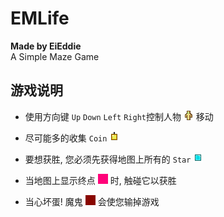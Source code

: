 # EMLife
**Made by EiEddie**  
A Simple Maze Game  

## 游戏说明
- 使用方向键 `Up` `Down` `Left` `Right`控制人物
![Fge](./Bin/GameImg/imgGameFge.png)
移动
  
- 尽可能多的收集 `Coin`
![Coin](./Bin/GameImg/imgGameCoin.png)
  
- 要想获胜, 您必须先获得地图上所有的 `Star`
![Star](./Bin/GameImg/imgGameStar.png)
  
- 当地图上显示终点
![End](./Bin/GameImg/imgGameEnd.png)
时, 触碰它以获胜
  
- 当心坏蛋! 魔鬼
![Demon](./Bin/GameImg/imgGameDemon.png)
会使您输掉游戏
